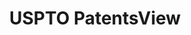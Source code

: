 ---
bigquery: https://console.cloud.google.com/bigquery?p=patents-public-data&d=patentsview&page=dataset
citation: Attribution should be given to PatentsView for use, distribution, or derivative
  works.
code: https://github.com/CSSIP-AIR/PatentsView-Code-Snippets/
contributors: USPTO
cost: None
description: 'PatentsView includes US patent data including raw data (summaries, applications,
  pregrant applications), disambugations of inventors and assignees, and inventor
  gender estimates.  Also foreign priority data, # of figures and sheets, and government
  interest statements.'
documentation: https://patentsview.org/query/builder-faqs
last_edit: 04/11/2022, 07:24:19
location: https://patentsview.org/
maintained_by: USPTO
record_creation_timestamp: 12/2/2020 17:20:46
schema_fields:
- lapse_of_patent
- designation
- _102_date
- disamb_assignee_id_20191008
- subsection_id
- county_fips
- disamb_inventor_id_20190312
- disamb_inventor_id_20200331
- num_claims
- num_figures
- term_extension
- patent_id
- disamb_inventor_id_20201229
- group_id
- citation_id
- attribution_status
- action_date
- disamb_assignee_id_20191231
- application_id
- location_id
- subclass
- exemplary
- disamb_inventor_id_20200929
- f371_date
- uuid
- series_code
- id
- disamb_inventor_id_20170307
- filename
- county
- latlong
- field_title
- deceased
- state
- subcategory_id
- _371_date
- symbol_position
- lawyer_id
- disamb_assignee_id_20200630
- doctype
- num_sheets
- male
- withdrawn
- disamb_assignee_id_20200929
- rawlocation_id
- disamb_inventor_id_20170808
- subgroup_id
- ipc_version_indicator
- kind
- publication_number
- sequence
- main_group
- disamb_inventor_id_20171226
- number
- male_flag
- lname
- disamb_inventor_id_20171003
- category
- name
- classification_level
- fname
- name_last
- abstract
- num
- ipc_class
- level_three
- classification_value
- subclass_id
- level_two
- assignee_id
- contract_award_number
- disamb_inventor_id_20180528
- mainclass_id
- disamb_assignee_id_20190820
- rawinventor_id
- classification_data_source
- term_disclaimer
- field_id
- subgroup
- type
- category_id
- disamb_assignee_id_20181127
- inventor_id
- disamb_inventor_id_20191008
- latin_name
- group
- sector_title
- applicant_type
- disamb_assignee_id_20190312
- title
- classification_status
- name_first
- doc_type
- text
- date
- level_one
- city
- term_grant
- longitude
- dependent
- disamb_inventor_id_20191231
- disclaimer_date
- disamb_inventor_id_20200630
- relkind
- country_transformed
- state_fips
- disamb_assignee_id_20200331
- rule_47
- f102_date
- length
- organization_id
- reldocno
- country
- organization
- section
- rel_id
- latitude
- status
- gi_statement
- disamb_inventor_id_20181127
- disamb_inventor_id_20190820
- section_id
- role
- variety
- rawassignee_id
shortname: patentsview
tags:
- disambiguation
- United States
- gender
terms_of_use: Creative Commons Attribution 4.0 International License.
timeframe: 1963-1999
title: USPTO PatentsView
uuid: cf1780b1-e265-4e49-8d1d-83b9cfe0fd9a
---